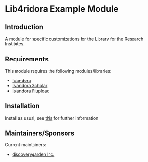 

# Lib4ridora Example Module

## Introduction

A module for specific customizations for the Library for the Research Institutes.

## Requirements

This module requires the following modules/libraries:

* [Islandora](https://github.com/islandora/islandora)
* [Islandora Scholar](https://github.com/islandora/islandora_scholar)
* [Islandora Plupload](https://github.com/discoverygarden/islandora_plupload)

## Installation

Install as usual, see [this](https://drupal.org/documentation/install/modules-themes/modules-7) for further information.

## Maintainers/Sponsors

Current maintainers:

* [discoverygarden Inc.](http://github.com/discoverygarden)
